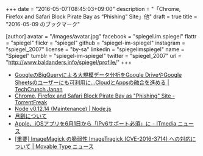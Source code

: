 +++
date = "2016-05-07T08:45:03+09:00"
description = "「Chrome, Firefox and Safari Block Pirate Bay as “Phishing” Site」他"
draft = true
title = "2016-05-09 のブックマーク"

[author]
  avatar = "/images/avatar.jpg"
  facebook = "spiegel.im.spiegel"
  flattr = "spiegel"
  flickr = "spiegel"
  github = "spiegel-im-spiegel"
  instagram = "spiegel_2007"
  license = "by-sa"
  linkedin = "spiegelimspiegel"
  name = "Spiegel"
  tumblr = "spiegel-im-spiegel"
  twitter = "spiegel_2007"
  url = "http://www.baldanders.info/spiegel/profile/"
+++

- [GoogleのBigQueryによる大規模データ分析をGoogle DriveやGoogle Sheetsのユーザーにも可利用に…CloudとAppsの融合を進める | TechCrunch Japan](http://jp.techcrunch.com/2016/05/07/20160506google-connects-bigquery-to-google-drive-and-sheets/)
- [Chrome, Firefox and Safari Block Pirate Bay as "Phishing" Site - TorrentFreak](https://torrentfreak.com/chrome-and-firefox-block-tpb-as-phishing-site-160507/)
- [Node v0.12.14 (Maintenance) | Node.js](https://nodejs.org/en/blog/release/v0.12.14/)
- [月齢について](http://eco.mtk.nao.ac.jp/koyomi/topics/html/topics2017_1.html)
- [Apple、iOSアプリを6月1日から「IPv6サポート必須」に - ITmedia ニュース](http://www.itmedia.co.jp/news/articles/1605/06/news086.html)
- [[重要] ImageMagick の脆弱性 ImageTragick (CVE-2016-3714) への対応について | Movable Type ニュース](http://www.sixapart.jp/movabletype/news/2016/05/06-1452.html)


